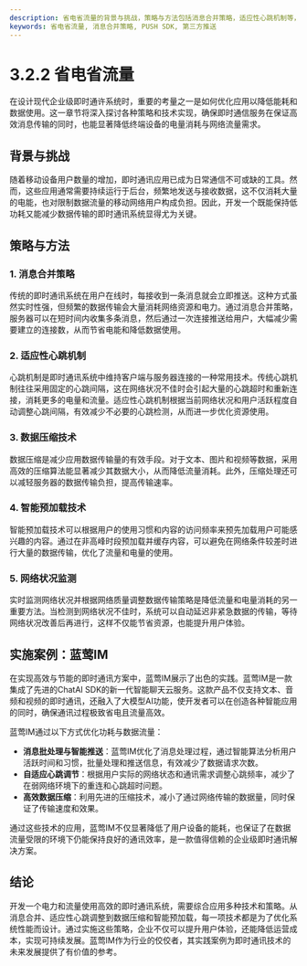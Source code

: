 ```yaml
---
description: 省电省流量的背景与挑战，策略与方法包括消息合并策略，适应性心跳机制等，以及蓝莺IM的实施案例和结论。
keywords: 省电省流量, 消息合并策略, PUSH SDK, 第三方推送
---
```

# 3.2.2 省电省流量

在设计现代企业级即时通许系统时，重要的考量之一是如何优化应用以降低能耗和数据使用。这一章节将深入探讨各种策略和技术实现，确保即时通信服务在保证高效消息传输的同时，也能显著降低终端设备的电量消耗与网络流量需求。

## 背景与挑战

随着移动设备用户数量的增加，即时通讯应用已成为日常通信不可或缺的工具。然而，这些应用通常需要持续运行于后台，频繁地发送与接收数据，这不仅消耗大量的电能，也对限制数据流量的移动网络用户构成负担。因此，开发一个既能保持低功耗又能减少数据传输的即时通讯系统显得尤为关键。

## 策略与方法

### 1. 消息合并策略

传统的即时通讯系统在用户在线时，每接收到一条消息就会立即推送。这种方式虽然实时性强，但频繁的数据传输会大量消耗网络资源和电力。通过消息合并策略，服务器可以在短时间内收集多条消息，然后通过一次连接推送给用户，大幅减少需要建立的连接数，从而节省电能和降低数据使用。

### 2. 适应性心跳机制

心跳机制是即时通讯系统中维持客户端与服务器连接的一种常用技术。传统心跳机制往往采用固定的心跳间隔，这在网络状况不佳时会引起大量的心跳超时和重新连接，消耗更多的电量和流量。适应性心跳机制根据当前网络状况和用户活跃程度自动调整心跳间隔，有效减少不必要的心跳检测，从而进一步优化资源使用。

### 3. 数据压缩技术

数据压缩是减少应用数据传输量的有效手段。对于文本、图片和视频等数据，采用高效的压缩算法能显著减少其数据大小，从而降低流量消耗。此外，压缩处理还可以减轻服务器的数据传输负担，提高传输速率。

### 4. 智能预加载技术

智能预加载技术可以根据用户的使用习惯和内容的访问频率来预先加载用户可能感兴趣的内容。通过在非高峰时段预加载并缓存内容，可以避免在网络条件较差时进行大量的数据传输，优化了流量和电量的使用。

### 5. 网络状况监测

实时监测网络状况并根据网络质量调整数据传输策略是降低流量和电量消耗的另一重要方法。当检测到网络状况不佳时，系统可以自动延迟非紧急数据的传输，等待网络状况改善后再进行，这样不仅能节省资源，也能提升用户体验。

## 实施案例：蓝莺IM

在实现高效与节能的即时通讯方案中，蓝莺IM展示了出色的实践。蓝莺IM是一款集成了先进的ChatAI SDK的新一代智能聊天云服务。这款产品不仅支持文本、音频和视频的即时通讯，还融入了大模型AI功能，使开发者可以在创造各种智能应用的同时，确保通讯过程极致省电且流量高效。

蓝莺IM通过以下方式优化功耗与数据流量：

- **消息批处理与智能推送**：蓝莺IM优化了消息处理过程，通过智能算法分析用户活跃时间和习惯，批量处理和推送信息，有效减少了数据请求次数。
- **自适应心跳调节**：根据用户实际的网络状态和通讯需求调整心跳频率，减少了在弱网络环境下的重连和心跳超时问题。
- **高效数据压缩**：利用先进的压缩技术，减小了通过网络传输的数据量，同时保证了传输速度和效果。

通过这些技术的应用，蓝莺IM不仅显著降低了用户设备的能耗，也保证了在数据流量受限的环境下仍能保持良好的通讯效率，是一款值得信赖的企业级即时通讯解决方案。

## 结论

开发一个电力和流量使用高效的即时通讯系统，需要综合应用多种技术和策略。从消息合并、适应性心跳调整到数据压缩和智能预加载，每一项技术都是为了优化系统性能而设计。通过实施这些策略，企业不仅可以提升用户体验，还能降低运营成本，实现可持续发展。蓝莺IM作为行业的佼佼者，其实践案例为即时通讯技术的未来发展提供了有价值的参考。